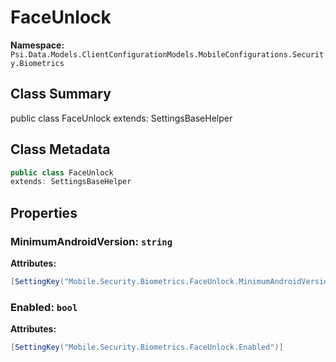 # FaceUnlock

**Namespace:** `Psi.Data.Models.ClientConfigurationModels.MobileConfigurations.Security.Biometrics`

## Class Summary

public class FaceUnlock
extends: SettingsBaseHelper

## Class Metadata

```typescript
public class FaceUnlock
extends: SettingsBaseHelper
```

## Properties

### MinimumAndroidVersion: `string`

**Attributes:**
```csharp
[SettingKey("Mobile.Security.Biometrics.FaceUnlock.MinimumAndroidVersion")]
```

### Enabled: `bool`



**Attributes:**
```csharp
[SettingKey("Mobile.Security.Biometrics.FaceUnlock.Enabled")]
```
